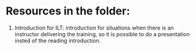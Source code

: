 # Resources in the folder:

1. Introduction for ILT: introduction for situations when there is an instructor delivering the training, so it is possible to do a presentation insted of the reading introduction.
